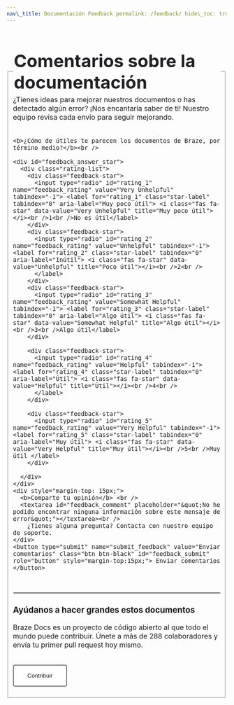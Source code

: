```yaml
---
nav\_title: Documentación Feedback permalink: /feedback/ hide\_toc: true
---
```


<fieldset style="margin-top: 60px;">
<legend style="font-size: 2.5rem;color: #212123;font-weight:bold;">Comentarios sobre la documentación</legend>
<div id="feedback">
    <div id="feedback_section">
    ¿Tienes ideas para mejorar nuestros documentos o has detectado algún error? ¡Nos encantaría saber de ti! Nuestro equipo revisa cada envío para seguir mejorando.<br /><br />

    <b>¿Cómo de útiles te parecen los documentos de Braze, por término medio?</b><br />

    <div id="feedback_answer_star">
      <div class="rating-list">
        <div class="feedback-star">
          <input type="radio" id="rating_1" name="feedback_rating" value="Very Unhelpful" tabindex="-1"> <label for="rating_1" class="star-label" tabindex="0" aria-label="Muy poco útil"> <i class="fas fa-star" data-value="Very Unhelpful" title="Muy poco útil"></i><br />1<br />No es útil</label>
        </div>
        <div class="feedback-star">
          <input type="radio" id="rating_2" name="feedback_rating" value="Unhelpful" tabindex="-1"> <label for="rating_2" class="star-label" tabindex="0" aria-label="Inútil"> <i class="fas fa-star" data-value="Unhelpful" title="Poco útil"></i><br />2<br />
          </label>
        </div>
        <div class="feedback-star">
          <input type="radio" id="rating_3" name="feedback_rating" value="Somewhat Helpful" tabindex="-1"> <label for="rating_3" class="star-label" tabindex="0" aria-label="Algo útil"> <i class="fas fa-star" data-value="Somewhat Helpful" title="Algo útil"></i><br />3<br />Algo útil</label>
        </div>

        <div class="feedback-star">
          <input type="radio" id="rating_4" name="feedback_rating" value="Helpful" tabindex="-1"> <label for="rating_4" class="star-label" tabindex="0" aria-label="Útil"> <i class="fas fa-star" data-value="Helpful" title="Útil"></i><br />4<br />
          </label>
        </div>

        <div class="feedback-star">
          <input type="radio" id="rating_5" name="feedback_rating" value="Very Helpful" tabindex="-1"> <label for="rating_5" class="star-label" tabindex="0" aria-label="Muy útil"> <i class="fas fa-star" data-value="Very Helpful" title="Muy útil"></i><br />5<br />Muy útil </label>
        </div>

      </div>
    </div>
    <div style="margin-top: 15px;">
      <b>Comparte tu opinión</b> <br />
      <textarea id="feedback_comment" placeholder="&quot;No he podido encontrar ninguna información sobre este mensaje de error&quot;"></textarea><br />
        ¿Tienes alguna pregunta? Contacta con nuestro equipo de soporte.
    </div>
    <button type="submit" name="submit_feedback" value="Enviar comentarios" class="btn btn-black" id="feedback_submit" role="button" style="margin-top:15px;"> Enviar comentarios </button>
  </div>
  <div id="feedback_msg">
  </div>

  <hr style="border: 1px solid #CDCDCF;margin-top:48px;"/>

  <h3> Ayúdanos a hacer grandes estos documentos</h3>

  Braze Docs es un proyecto de código abierto al que todo el mundo puede contribuir. Únete a más de 288 colaboradores y envía tu primer pull request hoy mismo. <br /><br />

  <button type="submit" onclick="location.href='{{site.baseurl}}/contributing/home'" value="ContribuirEmpieza a" class="btn btn-white">contribuir</button>

</div>
</fieldset>

<style type="text/css">
#feedback {
  font-size: 16px;
}
#feedback_answer_star {
  display: inline-block;
}
#feedback_answer_star .rating-list {
  display: flex;
  list-style: none !important;
  margin: 0 !important;
  line-height: 1;
  flex-direction: row;
}
#feedback_answer_star .feedback-star {
  position: relative;
  padding: 10px 5px;
  width: 65px;
}
#feedback_answer_star .feedback-star input[type="radio"] {
  position: absolute;
  opacity: 0;
  width: 100%;
  height: 100%;
  margin: 0;
  cursor: pointer;
}
#feedback_answer_star .feedback-star .star-label {
  display: block;
  color: #999999 !important;
  font-size: 14px;
  text-align: center;
  padding-top: 5px;
  line-height: 1.5em;
  cursor: pointer;
  margin: 0;
}
#feedback_answer_star .feedback-star.hover-active .star-label {
  color: #000000 !important;
}
#feedback_answer_star .feedback-star input[type="radio"]:checked ~ .star-label,
#feedback_answer_star .feedback-star.active .star-label {
  color: #000000 !important;
}
#feedback_answer_star .feedback-star .star-label > i {
  font-size: 35px;
  margin-bottom: 15px;
}

#feedback_comment {
  margin-top: 15px;
  width: 100%;
  max-width: 680px;
  height: 140px !important;
  border: 2px solid grey !important;
  border-radius: 3px;
}
#feedback_msg {
  margin-top: 10px;
}

#feedback_msg.error {
  color: red;
  font-weight: bold;
}
#feedback button[type=submit] {
  font-family: "Aribau Grotesk Bold", "Aribau Grotesk", "Aribau Grotesk Regular", Arial, Helvetica, sans-serif;
  text-transform: capitalize;
  border-radius: 3px;
  padding: 1rem 2rem;
  border: 1px solid black !important;
}
#feedback button.btn-white {
  font-family: "Aribau Grotesk Bold", "Aribau Grotesk", "Aribau Grotesk Regular", Arial, Helvetica, sans-serif;
  text-transform: capitalize;
  border-radius: 3px;
  padding: 1rem 2rem;
  border: 1px solid black !important;
  background-color: #ffffff;
  color: #202024;
}
#feedback button.btn-white:hover {
  background-color: #202024 !important;
  color: #ffffff !important;
}
#feedback button[type=submit]:focus, #feedback button[type=submit]:hover {
  color: #000000;
  background-color: #FFFFFF;
}
#main_content h3 {
  margin-top: 48px;
}
</style>
<script type="text/javascript">
  var feedback_site = '{{site.baseurl}}{{page.url}}';
  var feedback_article_title = '{{page.article_title}}';
  var feedback_nav_title = '{{page.nav_title}}';
  var feedback_helpful = '';

  $('input[name="feedback_rating"]').on('change', function(e){
      feedback_helpful = $(this).val();

      // Update visual state for all stars
      $('.feedback-star').removeClass('active');
      var selectedStar = $(this).closest('.feedback-star');
      var selectedValue = $(this).val();

      // Mark selected star and all previous stars as active
      $('.feedback-star').each(function() {
        var starValue = $(this).find('input').val();
        if (starValue === selectedValue || shouldHighlightStar(starValue, selectedValue)) {
          $(this).addClass('active');
        }
      });
  });

  // Handle hover effect from left to right
  $('.feedback-star').on('mouseenter', function() {
    var hoveredIndex = $(this).index();
    $('.feedback-star').removeClass('hover-active');
    $('.feedback-star').each(function(index) {
      if (index <= hoveredIndex) {
        $(this).addClass('hover-active');
      }
    });
  });

  $('.rating-list').on('mouseleave', function() {
    $('.feedback-star').removeClass('hover-active');
  });

  // Handle keyboard interaction for accessibility
  $('.star-label').on('keydown', function(e) {
    if (e.key === ' ' || e.key === 'Enter') {
      e.preventDefault();
      $(this).prev('input[type="radio"]').prop('checked', true).trigger('change');
    }
  });

  function shouldHighlightStar(starValue, selectedValue) {
    var ratings = ['Very Unhelpful', 'Unhelpful', 'Somewhat Helpful', 'Helpful', 'Very Helpful' ];
    var starIndex = ratings.indexOf(starValue);
    var selectedIndex = ratings.indexOf(selectedValue);
    return starIndex <= selectedIndex;
  }


  $('#feedback_submit').on('click',function(e){
    var external_id = window.braze ? window.braze.getUser().getUserId() : '';
    var title = 'Documentations Feedback';
    var comment = $('#feedback_comment').val().trim();
    var feedback_div = $('#feedback_msg');
    var submit_data = {
      'Helpful': feedback_helpful,
      'URL': feedback_site,
      'Article Title': title,
      'Nav Title': title,
      'Params': window.location.search,
      "Language": page_language,
      'Feedback': comment,
      'ExternalId': external_id,
    };
    if (!feedback_helpful || !comment){
      feedback_div.fadeIn();
      feedback_div.addClass('error');
      feedback_div.html('Please provide a rating and feedback');
      feedback_div.fadeOut(2000).removeClass('error');
      return;
    }
    $('#feedback_submit').hide();

    if (window.braze) {
      window.braze.logCustomEvent(
        "Documentations Feedback Comment", {
          "Feedback": feedback_helpful,
          "Article Title": title,
          "Nav Title": title,
          "URL": feedback_site,
          "Language": page_language,
          "Comment": comment
        }
      );
    }

    var jqxhr = $.ajax({
        url: 'https://c9616da7-4322-4bed-9b51-917c1874fb31.trayapp.io/feedback',
        method: "GET",
        dataType: "json",
        data: submit_data
      }).done(function(dt) {
        feedback_div.html('');
        if (dt['result'] == 'success'){
          $('#feedback_section').hide();
          feedback_div.html('We truly value every piece of feedback. Thank you for your response.');
          feedback_div.fadeIn("slow");
        }
        else {
          feedback_div.html('Error. Please try again at a later time.');
          $('#feedback_submit').show();
        }
        feedback_div.fadeIn("slow");
      });
  });
</script>
